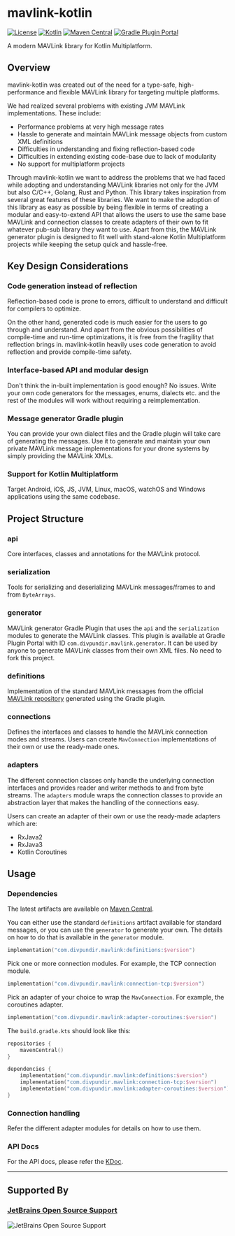 # mavlink-kotlin

[![License](https://img.shields.io/badge/license-Apache%20License%202.0-lightgrey.svg?maxAge=2592000)](https://github.com/divyanshupundir/mavlink-kotlin/blob/main/LICENSE.md)
[![Kotlin](https://img.shields.io/badge/kotlin-1.9.22-blue.svg?logo=kotlin)](http://kotlinlang.org)
[![Maven Central](https://img.shields.io/maven-central/v/com.divpundir.mavlink/api)](https://central.sonatype.com/namespace/com.divpundir.mavlink)
[![Gradle Plugin Portal](https://img.shields.io/gradle-plugin-portal/v/com.divpundir.mavlink.generator)](https://plugins.gradle.org/plugin/com.divpundir.mavlink.generator)

A modern MAVLink library for Kotlin Multiplatform.

## Overview

mavlink-kotlin was created out of the need for a type-safe, high-performance and flexible MAVLink library for targeting
multiple platforms.

We had realized several problems with existing JVM MAVLink implementations. These include:
- Performance problems at very high message rates
- Hassle to generate and maintain MAVLink message objects from custom XML definitions
- Difficulties in understanding and fixing reflection-based code
- Difficulties in extending existing code-base due to lack of modularity
- No support for multiplatform projects

Through mavlink-kotlin we want to address the problems that we had faced while adopting and understanding MAVLink
libraries not only for the JVM but also C/C++, Golang, Rust and Python. This library takes inspiration from several
great features of these libraries. We want to make the adoption of this library as easy as possible by being flexible in
terms of creating a modular and easy-to-extend API that allows the users to use the same base MAVLink and connection
classes to create adapters of their own to fit whatever pub-sub library they want to use. Apart from this, the MAVLink
generator plugin is designed to fit well with stand-alone Kotlin Multiplatform projects while keeping the setup quick
and hassle-free.

## Key Design Considerations

### Code generation instead of reflection

Reflection-based code is prone to errors, difficult to understand and difficult for compilers to optimize.

On the other hand, generated code is much easier for the users to go through and understand. And apart from the obvious
possibilities of compile-time and run-time optimizations, it is free from the fragility that reflection brings in.
mavlink-kotlin heavily uses code generation to avoid reflection and provide compile-time safety.

### Interface-based API and modular design

Don't think the in-built implementation is good enough? No issues. Write your own code generators for the messages,
enums, dialects etc. and the rest of the modules will work without requiring a reimplementation.

### Message generator Gradle plugin

You can provide your own dialect files and the Gradle plugin will take care of generating the messages. Use it to
generate and maintain your own private MAVLink message implementations for your drone systems by simply providing the
MAVLink XMLs.

### Support for Kotlin Multiplatform

Target Android, iOS, JS, JVM, Linux, macOS, watchOS and Windows applications using the same codebase.

## Project Structure

### api

Core interfaces, classes and annotations for the MAVLink protocol.

### serialization

Tools for serializing and deserializing MAVLink messages/frames to and from `ByteArrays`.

### generator

MAVLink generator Gradle Plugin that uses the `api` and the `serialization` modules to generate the MAVLink classes. 
This plugin is available at Gradle Plugin Portal with ID `com.divpundir.mavlink.generator`. It can be used by anyone
to generate MAVLink classes from their own XML files. No need to fork this project.

### definitions

Implementation of the standard MAVLink messages from the official [MAVLink repository](https://github.com/mavlink/mavlink)
generated using the Gradle plugin.

### connections

Defines the interfaces and classes to handle the MAVLink connection modes and streams. Users can create `MavConnection`
implementations of their own or use the ready-made ones.

### adapters

The different connection classes only handle the underlying connection interfaces and provides reader and writer methods
to and from byte streams. The `adapters` module wraps the connection classes to provide an abstraction layer that makes
the handling of the connections easy.

Users can create an adapter of their own or use the ready-made adapters which are:
- RxJava2
- RxJava3
- Kotlin Coroutines

## Usage

### Dependencies

The latest artifacts are available on [Maven Central](https://central.sonatype.com/namespace/com.divpundir.mavlink).

You can either use the standard `definitions` artifact available for standard messages, or you can use the `generator`
to generate your own. The details on how to do that is available in the `generator` module.

```kotlin
implementation("com.divpundir.mavlink:definitions:$version")
```

Pick one or more connection modules. For example, the TCP connection module.

```kotlin
implementation("com.divpundir.mavlink:connection-tcp:$version")
```

Pick an adapter of your choice to wrap the `MavConnection`. For example, the coroutines adapter.

```kotlin
implementation("com.divpundir.mavlink:adapter-coroutines:$version")
```

The `build.gradle.kts` should look like this:

```kotlin
repositories {
    mavenCentral()
}

dependencies {
    implementation("com.divpundir.mavlink:definitions:$version")
    implementation("com.divpundir.mavlink:connection-tcp:$version")
    implementation("com.divpundir.mavlink:adapter-coroutines:$version")
}
```

### Connection handling

Refer the different adapter modules for details on how to use them.

### API Docs

For the API docs, please refer the [KDoc](https://divyanshupundir.github.io/mavlink-kotlin/).

---

## Supported By

### [JetBrains Open Source Support](https://jb.gg/OpenSourceSupport)

![JetBrains Open Source Support](https://resources.jetbrains.com/storage/products/company/brand/logos/jb_beam.svg)
